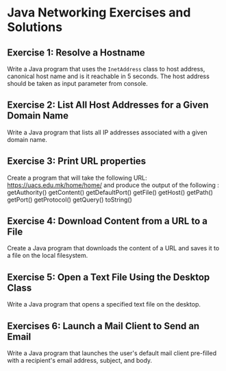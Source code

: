 
# Java Networking Exercises and Solutions

## Exercise 1: Resolve a Hostname

Write a Java program that uses the `InetAddress` class to host address, canonical host name and is it reachable in 5 seconds. The host address should
be taken as input parameter from console.

## Exercise 2: List All Host Addresses for a Given Domain Name
Write a Java program that lists all IP addresses associated with a given domain name.

## Exercise 3: Print URL properties
Create a program that will take the following
URL: https://uacs.edu.mk/home/home/  and produce the output of the following : getAuthority() getContent()
getDefaultPort() getFile()
getHost() getPath()
getPort() getProtocol()
getQuery() toString()

## Exercise 4: Download Content from a URL to a File
Create a Java program that downloads the content of a URL and saves it to a file on the local filesystem.

## Exercise 5: Open a Text File Using the Desktop Class
Write a Java program that opens a specified text file on the desktop.

## Exercises 6: Launch a Mail Client to Send an Email
Write a Java program that launches the user's default mail client pre-filled with a recipient's email address, subject, and body.
